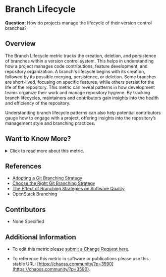 # Branch Lifecycle

**Question:** How do projects manage the lifecycle of their version control branches?

## Overview
The Branch Lifecycle metric tracks the creation, deletion, and persistence of branches within a version control system. This helps in understanding how a project manages code contributions, feature development, and repository organization. A branch's lifecycle begins with its creation, followed by its possible merging, persistence, or deletion. Some branches are short-lived, focusing on specific features, while others persist for the life of the repository. This metric can reveal patterns in how development teams organize their work and manage repository hygiene. By tracking branch lifecycles, maintainers and contributors gain insights into the health and efficiency of the repository.

Understanding branch lifecycle patterns can also help potential contributors gauge how to engage with a project, offering insights into the repository’s management style and branching practices.

## Want to Know More?

<span markdown="1"><details>
<summary>Click to read more about this metric.</summary>

### Data Collection Strategies

*Specific description: Git*

- **Branching Data from Version Control Systems:**  
  In the specific case of Git, a significant amount of additional complexity is introduced due to Git’s design as a distributed version control system, which means that Git allows multiple remotes for a single repository (for example, a user’s fork at github.com/user/project and the upstream version at github.com/chaoss/project). More often than not, many individual contributors may work in the same branch locally, and push changes to the remote repository. The local copies, therefore, will sometimes be different than the remote, hosted internally or on platforms like GitHub, GitLab, and BitBucket, since they’re likely either being managed by different people (likely with different branching styles) or they are both being used by one person to “silo” the work they are doing. Data about Git branches can be derived from a Git log directly, or through a Git platform’s API.
  
- **Local and Remote Data:**  
  This branch data on the hosted platform may also differ from each developer’s machine, and additionally, different developers may have different branch data on their machine even for the same repository, so it's important to account for both.
  
- **Document Analysis:**  
  Guidelines in files such as `CONTRIBUTING.md` might offer insights into the intended branch management practices. 

### Filters
- **Collections of Repositories:** Analyze branch lifecycles across multiple repositories within a project.
- **Branch Naming Conventions:** Compare default branch names (e.g., `main`) with descriptive branch names, especially in terms of branch persistence.
  
### Visualizations
- None Specified

</details></span>

## References
- [Adopting a Git Branching Strategy](https://www.creativebloq.com/web-design/choose-right-git-branching-strategy-121518344)  
- [Choose the Right Git Branching Strategy](https://www.creativebloq.com/web-design/choose-right-git-branching-strategy-121518344)
- [The Effect of Branching Strategies on Software Quality](https://www.microsoft.com/en-us/research/wp-content/uploads/2016/02/shihab-esem-2012.pdf)  
- [OpenStack Branching](https://docs.openstack.org/project-team-guide/other-branches.html)

## Contributors
- None Specified

## Additional Information

- To edit this metric please [submit a Change Request here](https://github.com/chaoss/wg-evolution/blob/main/focus-areas/code-development-activity/branch-lifecycle.md).  

- To reference this metric in software or publications please use this stable URL: [https://chaoss.community/?p=3590](https://chaoss.community/?p=3590).

<!--
# For groupings in the knowledge base
Context tags: Branch Management, Code Development, Repository Hygiene
Keyword tags: branch creation, branch deletion, version control, Git, repository lifecycle
-->
